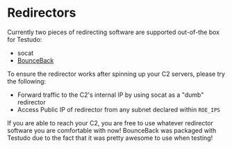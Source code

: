 # Redirectors

Currently two pieces of redirecting software are supported out-of-the box for Testudo:

* socat
* [BounceBack](https://github.com/D00Movenok/BounceBack)

To ensure the redirector works after spinning up your C2 servers, please try the following:

* Forward traffic to the C2's internal IP by using socat as a "dumb" redirector
* Access Public IP of redirector from any subnet declared within `ROE_IPS`

If you are able to reach your C2, you are free to use whatever redirector software you are comfortable with now!  BounceBack was packaged with Testudo due to the fact that it was pretty awesome to use when testing!
